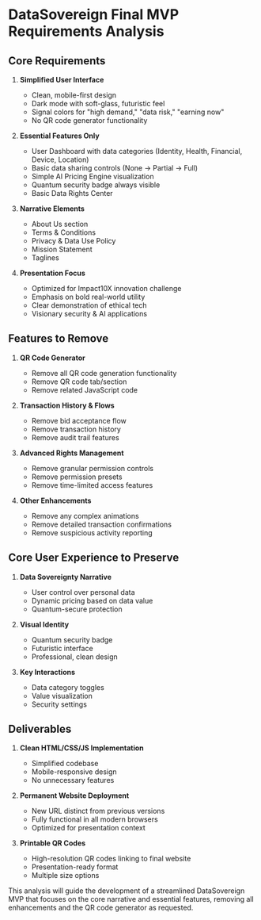 # DataSovereign Final MVP Requirements Analysis

## Core Requirements

1. **Simplified User Interface**
   - Clean, mobile-first design
   - Dark mode with soft-glass, futuristic feel
   - Signal colors for "high demand," "data risk," "earning now"
   - No QR code generator functionality

2. **Essential Features Only**
   - User Dashboard with data categories (Identity, Health, Financial, Device, Location)
   - Basic data sharing controls (None → Partial → Full)
   - Simple AI Pricing Engine visualization
   - Quantum security badge always visible
   - Basic Data Rights Center

3. **Narrative Elements**
   - About Us section
   - Terms & Conditions
   - Privacy & Data Use Policy
   - Mission Statement
   - Taglines

4. **Presentation Focus**
   - Optimized for Impact10X innovation challenge
   - Emphasis on bold real-world utility
   - Clear demonstration of ethical tech
   - Visionary security & AI applications

## Features to Remove

1. **QR Code Generator**
   - Remove all QR code generation functionality
   - Remove QR code tab/section
   - Remove related JavaScript code

2. **Transaction History & Flows**
   - Remove bid acceptance flow
   - Remove transaction history
   - Remove audit trail features

3. **Advanced Rights Management**
   - Remove granular permission controls
   - Remove permission presets
   - Remove time-limited access features

4. **Other Enhancements**
   - Remove any complex animations
   - Remove detailed transaction confirmations
   - Remove suspicious activity reporting

## Core User Experience to Preserve

1. **Data Sovereignty Narrative**
   - User control over personal data
   - Dynamic pricing based on data value
   - Quantum-secure protection

2. **Visual Identity**
   - Quantum security badge
   - Futuristic interface
   - Professional, clean design

3. **Key Interactions**
   - Data category toggles
   - Value visualization
   - Security settings

## Deliverables

1. **Clean HTML/CSS/JS Implementation**
   - Simplified codebase
   - Mobile-responsive design
   - No unnecessary features

2. **Permanent Website Deployment**
   - New URL distinct from previous versions
   - Fully functional in all modern browsers
   - Optimized for presentation context

3. **Printable QR Codes**
   - High-resolution QR codes linking to final website
   - Presentation-ready format
   - Multiple size options

This analysis will guide the development of a streamlined DataSovereign MVP that focuses on the core narrative and essential features, removing all enhancements and the QR code generator as requested.
